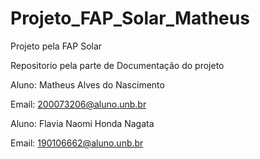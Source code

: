 # Projeto_FAP_Solar_Matheus

Projeto pela FAP Solar 

Repositorio pela parte de Documentação do projeto

Aluno: Matheus Alves do Nascimento

Email: 200073206@aluno.unb.br

Aluno: Flavia Naomi Honda Nagata

Email: 190106662@aluno.unb.br